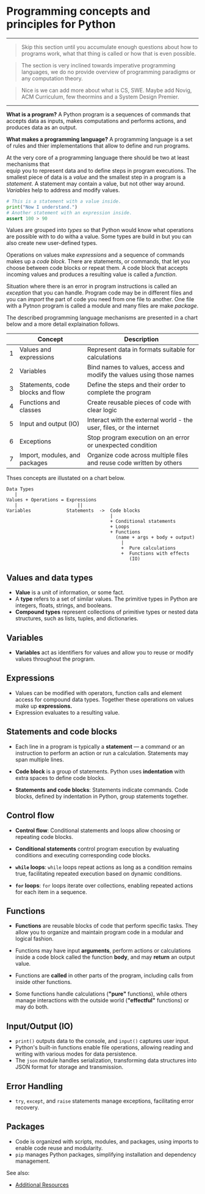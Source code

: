 # Programming concepts and principles for Python 

---

> Skip this section until you accumulate enough questions about how to programs work, what that thing is called or how that is even possible. 

> The section is very inclined towards imperative programming languages, we do no provide overview of programming paradigms or any computation theory.

> Nice is we can add more about what is CS, SWE. Maybe add Novig, ACM Curriculum, few theormins and a System Design Premier.

---

**What is a program?** A Python program is a sequences of commands that accepts data as inputs, makes computations and performs actions, and produces data as an output.

**What makes a programming language?** A programming language is a set of 
rules and thier implementations that allow to define and run programs. 

At the very core of a programming language there should be two at least mechanisms that  
equip you to represent data and to define steps in program executions. The smallest 
piece of data is a _value_ and the smallest step in a program is a _statement_.
A statement may contain a value, but not other way around. _Variables_ help to address and modify values.

```python
# This is a statement with a value inside.
print("Now I understand.")
# Another statement with an expression inside.
assert 100 > 90
```
Values are grouped into _types_ so that Python would know what operations are possible with to do witha a value. Some types are build in but you can also create new user-defined types.

Operations on values make _expressions_ and a sequence of commands makes up a _code block_. There are statements, or commands, that let you choose between code blocks or repeat them. 
A code block that accepts incoming values and produces a resulting value is called a _function_. 

Situation where there is an error in program instructions is called an _exception_
that you can handle. Program code may be in different files and you can _import_ 
the part of code you need from one file to another. One file with a Pytnon 
program is called a module and many files are make  _package_.

The described programming language mechanisms are presented in a chart below
and a more detail explaination follows.

 |    | Concept                           | Description                                                            |
 |----|-----------------------------------|------------------------------------------------------------------------|
 | 1  | Values and expressions            | Represent data in formats suitable for calculations                    |
 | 2  | Variables                         | Bind names to values, access and modify the values using those names   |
 | 3  | Statements, code blocks and flow  | Define the steps and their order to complete the program               |
 | 4  | Functions and classes             | Create reusable pieces of code with clear logic                        |
 | 5  | Input and output (IO)             | Interact with the external world - the user, files, or the internet    |
 | 6  | Exceptions                        | Stop program execution on an error or unexpected condition             |
 | 7  | Import, modules, and packages     | Organize code across multiple files and reuse code written by others   |

Thses concepts are illustated on a chart below.

```     
Data Types                        
   |                                                              
Values + Operations = Expressions                  
   |                      ||
Variables             Statements  ->  Code blocks
                                      |  
                                      + Conditional statements
                                      + Loops
                                      + Functions
                                        (name + args + body + output)
                                          |
                                          +  Pure calculations
                                          +  Functions with effects
                                             (IO)
```

## Values and data types

- **Value** is a unit of information, or some fact.
- A **type** refers to a set of similar values. The primitive types in Python are integers, floats, strings, and booleans.
- **Compound types** represent collections of primitive types or nested data structures, such as lists, tuples, and dictionaries.

## Variables

- **Variables** act as identifiers for values and allow you to reuse or modify values throughout the program.

## Expressions 

- Values can be modified with operators, function calls and element access for compound data types. Together these operations on values make up **expressions.**
- Expression evaluates to a resulting value.

## Statements and code blocks

- Each line in a program is typically a **statement** — a command or an instruction to perform an action or run a calculation. Statements may span multiple lines.

- **Code block** is a group of statements. Python uses **indentation** with extra spaces to define code blocks.

- **Statements and code blocks**: Statements indicate commands. Code blocks, defined by indentation in Python, group statements together.

## Control flow

- **Control flow**: Conditional statements and loops allow choosing or repeating code blocks.

- **Conditional statements** control program execution by evaluating conditions and executing corresponding code blocks.

- **`while` loops**: `while` loops repeat actions as long as a condition remains true, facilitating repeated execution based on dynamic conditions.

- **`for` loops**: `for` loops iterate over collections, enabling repeated actions for each item in a sequence.

## Functions

- **Functions** are reusable blocks of code that perform specific tasks. They allow you to organize and maintain program code in a modular and logical fashion.

- Functions may have input **arguments**, perform actions or calculations inside a code block called the function **body**, and may **return** an output value.

- Functions are **called** in other parts of the program, including calls from inside other functions.

- Some functions handle calculations (**"pure"** functions), while others manage interactions with the outside world (**"effectful"** functions) or may do both.

## Input/Output (IO)

- `print()` outputs data to the console, and `input()` captures user input.
- Python's built-in functions enable file operations, allowing reading and writing with various modes for data persistence.
- The `json` module handles serialization, transforming data structures into JSON format for storage and transmission.

## Error Handling

- `try`, `except`, and `raise` statements manage exceptions, facilitating error recovery.

## Packages

- Code is organized with scripts, modules, and packages, using imports to enable code reuse and modularity.
- `pip` manages Python packages, simplifying installation and dependency management.


See also:

- [Additional Resources](https://docs.google.com/document/d/1WP7J31_EisyVtqTQ8fPDzRpqr29EWrY2datGpiUo8cs/edit?tab=t.0)
